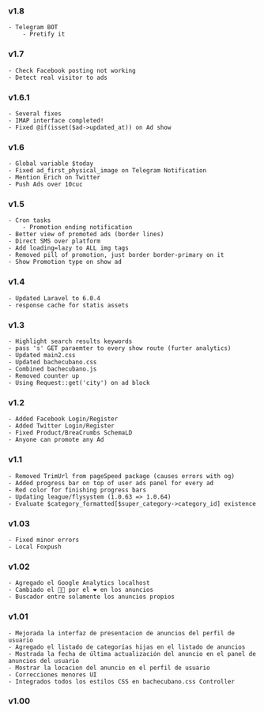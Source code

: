 ### v1.8

    - Telegram BOT
        - Pretify it

### v1.7

    - Check Facebook posting not working
    - Detect real visitor to ads

### v1.6.1

    - Several fixes
    - IMAP interface completed!
    - Fixed @if(isset($ad->updated_at)) on Ad show

### v1.6

    - Global variable $today
    - Fixed ad_first_physical_image on Telegram Notification
    - Mention Erich on Twitter
    - Push Ads over 10cuc

### v1.5

    - Cron tasks
        - Promotion ending notification
    - Better view of promoted ads (border lines)
    - Direct SMS over platform
    - Add loading=lazy to ALL img tags
    - Removed pill of promotion, just border border-primary on it
    - Show Promotion type on show ad

### v1.4

    - Updated Laravel to 6.0.4
    - response cache for statis assets

### v1.3

    - Highlight search results keywords
    - pass 's' GET paraemter to every show route (furter analytics)
    - Updated main2.css
    - Updated bachecubano.css
    - Combined bachecubano.js
    - Removed counter up
    - Using Request::get('city') on ad block

### v1.2

    - Added Facebook Login/Register
    - Added Twitter Login/Register
    - Fixed Product/BreaCrumbs SchemaLD
    - Anyone can promote any Ad

### v1.1

    - Removed TrimUrl from pageSpeed package (causes errors with og)  
    - Added progress bar on top of user ads panel for every ad  
    - Red color for finishing progress bars  
    - Updating league/flysystem (1.0.63 => 1.0.64)  
    - Evaluate $category_formatted[$super_category->category_id] existence  

### v1.03

    - Fixed minor errors  
    - Local Foxpush  

### v1.02

    - Agregado el Google Analytics localhost  
    - Cambiado el 👍🏼 por el ❤ en los anuncios  
    - Buscador entre solamente los anuncios propios  

### v1.01

    - Mejorada la interfaz de presentacion de anuncios del perfil de usuario  
    - Agregado el listado de categorías hijas en el listado de anuncios  
    - Mostrada la fecha de última actualización del anuncio en el panel de anuncios del usuario  
    - Mostrar la locacion del anuncio en el perfil de usuario  
    - Correcciones menores UI  
    - Integrados todos los estilos CSS en bachecubano.css Controller  

### v1.00

